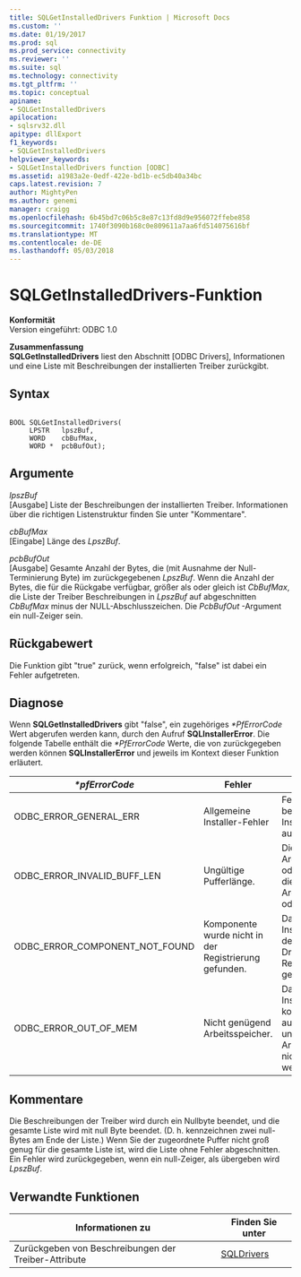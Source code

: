 ```yaml
---
title: SQLGetInstalledDrivers Funktion | Microsoft Docs
ms.custom: ''
ms.date: 01/19/2017
ms.prod: sql
ms.prod_service: connectivity
ms.reviewer: ''
ms.suite: sql
ms.technology: connectivity
ms.tgt_pltfrm: ''
ms.topic: conceptual
apiname:
- SQLGetInstalledDrivers
apilocation:
- sqlsrv32.dll
apitype: dllExport
f1_keywords:
- SQLGetInstalledDrivers
helpviewer_keywords:
- SQLGetInstalledDrivers function [ODBC]
ms.assetid: a1983a2e-0edf-422e-bd1b-ec5db40a34bc
caps.latest.revision: 7
author: MightyPen
ms.author: genemi
manager: craigg
ms.openlocfilehash: 6b45bd7c06b5c8e87c13fd8d9e956072ffebe858
ms.sourcegitcommit: 1740f3090b168c0e809611a7aa6fd514075616bf
ms.translationtype: MT
ms.contentlocale: de-DE
ms.lasthandoff: 05/03/2018
---
```

# <a name="sqlgetinstalleddrivers-function"></a>SQLGetInstalledDrivers-Funktion
**Konformität**  
 Version eingeführt: ODBC 1.0  
  
 **Zusammenfassung**  
 **SQLGetInstalledDrivers** liest den Abschnitt [ODBC Drivers], Informationen und eine Liste mit Beschreibungen der installierten Treiber zurückgibt.  
  
## <a name="syntax"></a>Syntax  
  
```  
  
BOOL SQLGetInstalledDrivers(  
     LPSTR   lpszBuf,  
     WORD    cbBufMax,  
     WORD *  pcbBufOut);  
```  
  
## <a name="arguments"></a>Argumente  
 *lpszBuf*  
 [Ausgabe] Liste der Beschreibungen der installierten Treiber. Informationen über die richtigen Listenstruktur finden Sie unter "Kommentare".  
  
 *cbBufMax*  
 [Eingabe] Länge des *LpszBuf*.  
  
 *pcbBufOut*  
 [Ausgabe] Gesamte Anzahl der Bytes, die (mit Ausnahme der Null-Terminierung Byte) im zurückgegebenen *LpszBuf*. Wenn die Anzahl der Bytes, die für die Rückgabe verfügbar, größer als oder gleich ist *CbBufMax*, die Liste der Treiber Beschreibungen in *LpszBuf* auf abgeschnitten *CbBufMax* minus der NULL-Abschlusszeichen. Die *PcbBufOut* -Argument ein null-Zeiger sein.  
  
## <a name="returns"></a>Rückgabewert  
 Die Funktion gibt "true" zurück, wenn erfolgreich, "false" ist dabei ein Fehler aufgetreten.  
  
## <a name="diagnostics"></a>Diagnose  
 Wenn **SQLGetInstalledDrivers** gibt "false", ein zugehöriges  *\*PfErrorCode* Wert abgerufen werden kann, durch den Aufruf **SQLInstallerError**. Die folgende Tabelle enthält die  *\*PfErrorCode* Werte, die von zurückgegeben werden können **SQLInstallerError** und jeweils im Kontext dieser Funktion erläutert.  
  
|*\*pfErrorCode*|Fehler|Description|  
|---------------------|-----------|-----------------|  
|ODBC_ERROR_GENERAL_ERR|Allgemeine Installer-Fehler|Fehler für die kein bestimmtes Installationsfehler aufgetreten.|  
|ODBC_ERROR_INVALID_BUFF_LEN|Ungültige Pufferlänge.|Die *LpszBuf* Argument war NULL oder ungültig, oder die *CbBufMax* Argument war kleiner oder gleich 0.|  
|ODBC_ERROR_COMPONENT_NOT_FOUND|Komponente wurde nicht in der Registrierung gefunden.|Das Installationsprogramm den Abschnitt [ODBC Drivers] wurde in der Registrierung nicht gefunden.|  
|ODBC_ERROR_OUT_OF_MEM|Nicht genügend Arbeitsspeicher.|Das Installationsprogramm konnte die Funktion aufgrund unzureichenden Arbeitsspeichers nicht ausgeführt werden.|  
  
## <a name="comments"></a>Kommentare  
 Die Beschreibungen der Treiber wird durch ein Nullbyte beendet, und die gesamte Liste wird mit null Byte beendet. (D. h. kennzeichnen zwei null-Bytes am Ende der Liste.) Wenn Sie der zugeordnete Puffer nicht groß genug für die gesamte Liste ist, wird die Liste ohne Fehler abgeschnitten. Ein Fehler wird zurückgegeben, wenn ein null-Zeiger, als übergeben wird *LpszBuf*.  
  
## <a name="related-functions"></a>Verwandte Funktionen  
  
|Informationen zu|Finden Sie unter|  
|---------------------------|---------|  
|Zurückgeben von Beschreibungen der Treiber-Attribute|[SQLDrivers](../../../odbc/reference/syntax/sqldrivers-function.md)|
